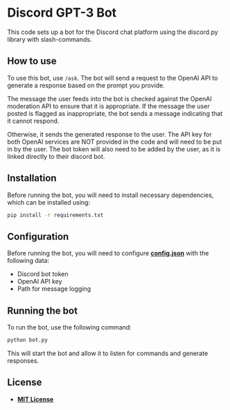 # Discord GPT-3 Bot

This code sets up a bot for the Discord chat platform using the discord.py library with slash-commands.

## How to use

To use this bot, use `/ask`. The bot will send a request to the OpenAI API to generate a response based on the prompt you provide.

The message the user feeds into the bot is checked against the OpenAI moderation API to ensure that it is appropriate. If the message the user posted is flagged as inappropriate, the bot sends a message indicating that it cannot respond.

Otherwise, it sends the generated response to the user. The API key for both OpenAI services are NOT provided in the code and will need to be put in by the user. The bot token will also need to be added by the user, as it is linked directly to their discord bot.

## Installation

Before running the bot, you will need to install necessary dependencies, which can be installed using:

```sh
pip install -r requirements.txt
```

## Configuration

Before running the bot, you will need to configure **[config.json]('./config.json)** with the following data:

* Discord bot token
* OpenAI API key
* Path for message logging

## Running the bot

To run the bot, use the following command:

```sh
python bot.py
```

This will start the bot and allow it to listen for commands and generate responses.

## License

* **[MIT License]('./LICENSE)**